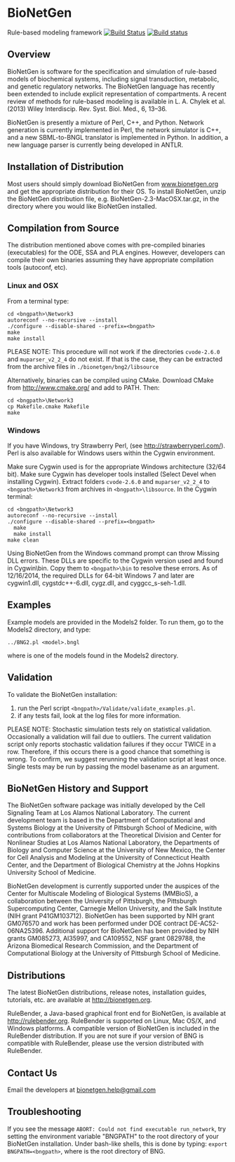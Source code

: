 # BioNetGen

Rule-based modeling framework
[![Build Status](https://travis-ci.org/RuleWorld/bionetgen.svg?branch=master)](https://travis-ci.org/RuleWorld/bionetgen)
[![Build status](https://ci.appveyor.com/api/projects/status/f7klreiao20ylwon?svg=true)](https://ci.appveyor.com/project/jczech/bionetgen)

## Overview

BioNetGen is software for the specification and simulation of rule-based models
of biochemical systems, including signal transduction, metabolic, and genetic
regulatory networks. The BioNetGen language has recently been extended to
include explicit representation of compartments. A recent review of methods for
rule-based modeling is available in L. A. Chylek et al. (2013) Wiley
Interdiscip. Rev. Syst. Biol. Med., 6, 13–36.

BioNetGen is presently a mixture of Perl, C++, and Python. Network generation
is currently implemented in Perl, the network simulator is C++, and a new
SBML-to-BNGL translator is implemented in Python. In addition, a new language
parser is currently being developed in ANTLR.

## Installation of Distribution 

Most users should simply download BioNetGen from www.bionetgen.org and get the
appropriate distribution for their OS. To install BioNetGen, unzip the
BioNetGen distribution file, e.g.  BioNetGen-2.3-MacOSX.tar.gz, in the
directory where you would like BioNetGen installed. 

## Compilation from Source

The distribution mentioned above comes with pre-compiled binaries (executables)
for the ODE, SSA and PLA engines. However, developers can compile their own
binaries assuming they have appropriate compilation tools (autoconf, etc).

### Linux and OSX

From a terminal type:

    cd <bngpath>\Network3
    autoreconf --no-recursive --install
    ./configure --disable-shared --prefix=<bngpath>
    make
    make install

PLEASE NOTE: This procedure will not work if the directories `cvode-2.6.0` and
`muparser_v2_2_4` do not exist. If that is the case, they can be extracted from
the archive files in `./bionetgen/bng2/libsource`

Alternatively, binaries can be compiled using CMake. Download CMake from
http://www.cmake.org/ and add to PATH. Then:

    cd <bngpath>\Network3
    cp Makefile.cmake Makefile
    make
	
### Windows

If you have Windows, try Strawberry Perl, (see http://strawberryperl.com/).
Perl is also available for Windows users within the Cygwin environment.

Make sure Cygwin used is for the appropriate Windows architecture (32/64 bit).
Make sure Cygwin has developer tools installed (Select Devel when installing
Cygwin).  Extract folders `cvode-2.6.0` and `muparser_v2_2_4` to
`<bngpath>\Network3` from archives in `<bngpath>\libsource`. In the Cygwin
terminal:

    cd <bngpath>\Network3
    autoreconf --no-recursive --install
    ./configure --disable-shared --prefix=<bngpath>
      make
      make install
    make clean

Using BioNetGen from the Windows command prompt can throw Missing DLL errors.
These DLLs are specific to the Cygwin version used and found in Cygwin\bin.
Copy them to `<bngpath>\bin` to resolve these errors.  As of 12/16/2014, the
required DLLs for 64-bit Windows 7 and later are cygwin1.dll, cygstdc++-6.dll,
cygz.dll, and cyggcc_s-seh-1.dll.

## Examples

Example models are provided in the Models2 folder. To run them, go to the
Models2 directory, and type:

    ../BNG2.pl <model>.bngl

where <model> is one of the models found in the Models2 directory.

## Validation

To validate the BioNetGen installation:
1) run the Perl script `<bngpath>/Validate/validate_examples.pl`.
2) if any tests fail, look at the log files for more information.

PLEASE NOTE: Stochastic simulation tests rely on statistical validation.
Occasionally a validation will fail due to outliers. The current validation
script only reports stochastic validation failures if they occur TWICE in
a row. Therefore, if this occurs there is a good chance that something is
wrong. To confirm, we suggest rerunning the validation script at least once.
Single tests may be run by passing the model basename as an argument.

## BioNetGen History and Support

The BioNetGen software package was initially developed by the Cell Signaling
Team at Los Alamos National Laboratory. The current development team is based
in the Department of Computational and Systems Biology at the University of
Pittsburgh School of Medicine, with contributions from collaborators at the
Theoretical Division and Center for Nonlinear Studies at Los Alamos National
Laboratory, the Departments of Biology and Computer Science at the University
of New Mexico, the Center for Cell Analysis and Modeling at the University of
Connecticut Health Center, and the Department of Biological Chemistry at the
Johns Hopkins University School of Medicine.

BioNetGen development is currently supported under the auspices of the Center
for Multiscale Modeling of Biological Systems (MMBioS), a collaboration between
the University of Pittsburgh, the Pittsburgh Supercomputing Center, Carnegie
Mellon University, and the Salk Institute (NIH grant P41GM103712). BioNetGen
has been supported by NIH grant GM076570 and work has been performed under DOE
contract DE-AC52-06NA25396. Additional support for BioNetGen has been provided
by NIH grants GM085273, AI35997, and CA109552, NSF grant 0829788, the Arizona
Biomedical Research Commission, and the Department of Computational Biology at
the University of Pittsburgh School of Medicine.

## Distributions

The latest BioNetGen distributions, release notes, installation guides, 
tutorials, etc. are available at http://bionetgen.org.

RuleBender, a Java-based graphical front end for BioNetGen, is available at
http://rulebender.org. RuleBender is supported on Linux, Mac OS/X, and Windows
platforms. A compatible version of BioNetGen is included in the RuleBender
distribution. If you are not sure if your version of BNG is compatible with
RuleBender, please use the version distributed with RuleBender.

## Contact Us

Email the developers at bionetgen.help@gmail.com

## Troubleshooting

If you see the message `ABORT: Could not find executable run_network`, try
setting the environment variable "BNGPATH" to the root directory of your 
BioNetGen installation. Under bash-like shells, this is done by typing:
`export BNGPATH=<bngpath>`, where <bngpath> is the root directory of BNG.
